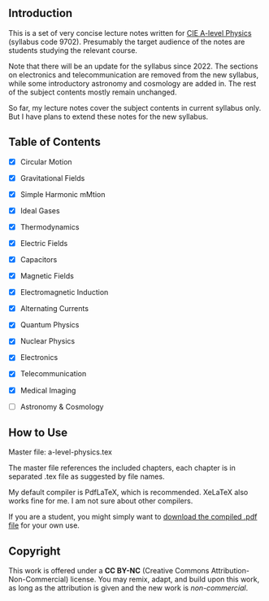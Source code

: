 ## Introduction

This is a set of very concise lecture notes written for [CIE A-level Physics](https://www.cambridgeinternational.org/programmes-and-qualifications/cambridge-international-as-and-a-level-physics-9702/) (syllabus code 9702). Presumably the target audience of the notes are students studying the relevant course.

Note that there will be an update for the syllabus since 2022. The sections on electronics and telecommunication are removed from the new syllabus, while some introductory astronomy and cosmology are added in. The rest of the subject contents mostly remain unchanged.

So far, my lecture notes cover the subject contents in current syllabus only. But I have plans to extend these notes for the new syllabus.

## Table of Contents

- [x] Circular Motion
- [x] Gravitational Fields
- [x] Simple Harmonic mMtion
- [x] Ideal Gases
- [x] Thermodynamics
- [x] Electric Fields
- [x] Capacitors
- [x] Magnetic Fields
- [x] Electromagnetic Induction
- [x] Alternating Currents
- [x] Quantum Physics
- [x] Nuclear Physics
- [x] Electronics
- [x] Telecommunication
- [x] Medical Imaging
- [ ] Astronomy & Cosmology


## How to Use

Master file: a-level-physics.tex

The master file references the included chapters, each chapter is in separated .tex file as suggested by file names.

My default compiler is PdfLaTeX, which is recommended. XeLaTeX also works fine for me. I am not sure about other compilers.

If you are a student, you might simply want to [download the compiled .pdf file](https://github.com/yuhao-yang-cy/a2physics/blob/master/a-level-physics.pdf) for your own use.

## Copyright

This work is offered under a **CC BY-NC** (Creative Commons Attribution-Non-Commercial) license. You may remix, adapt, and build upon this work, as long as the attribution is given and the new work is *non-commercial*.

